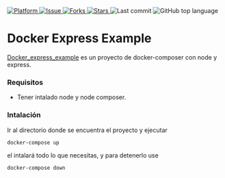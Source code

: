  <a href="https://nodejs.org/">  
    <img src="https://img.shields.io/badge/platform-Node_Compose-green.svg"  
      alt="Platform" />  
  </a> 
    <a href="https://github.com/josorio9111/docker_express_example_1/issues">  
    <img src="https://img.shields.io/github/issues/josorio9111/docker_express_example_1"  
      alt="Issue" />  
  </a> 
   <a href="https://github.com/josorio9111/docker_express_example_1/network ">  
    <img src="https://img.shields.io/github/forks/josorio9111/docker_express_example_1"  
      alt="Forks" />  
  </a> 
  <a href="https://github.com/josorio9111/docker_express_example_1/stargazers">  
    <img src="https://img.shields.io/github/stars/josorio9111/docker_express_example_1"  
      alt="Stars" />  
  </a>
  <img src="https://img.shields.io/github/last-commit/josorio9111/docker_express_example_1" alt="Last commit" />  
  <img alt="GitHub top language" src="https://img.shields.io/github/languages/top/josorio9111/docker_express_example_1">
  

# Docker Express Example
[Docker_express_example](https://img.shields.io/github/stars/josorio9111/docker_express_example_1) es un proyecto de docker-composer con node y  express.

### Requisitos
- Tener intalado node y node composer.

### Intalación
Ir al directorio donde se encuentra el proyecto y ejecutar

`docker-compose up`

el intalará todo lo que necesitas, 
y para detenerlo use 

`docker-compose down` 
